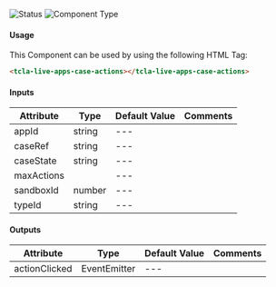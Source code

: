 
![Status][auto] ![Component Type][major] <!--Component Meta {"created_by":"Auto", "reviewed_by":"Auto", "last_modified_by":"Auto", "comment":"action buttons"} Component Meta -->




#### Usage


This Component can be used by using the following HTML Tag:

```html
<tcla-live-apps-case-actions></tcla-live-apps-case-actions>
```

#### Inputs

Attribute | Type | Default Value  | Comments
--- | --- | --- | ---
appId | string | --- | 
caseRef | string | --- | 
caseState | string | --- | 
maxActions |  | --- | 
sandboxId | number | --- | 
typeId | string | --- | 

#### Outputs

Attribute | Type | Default Value  | Comments
--- | --- | --- | ---
actionClicked | EventEmitter<LaProcessSelection> | --- | 


[auto]: https://img.shields.io/badge/Status-auto%20generated-lightgrey.svg?style=flat "auto generated"

[manually]: https://img.shields.io/badge/Status-manually%20created-yellow.svg?style=flat "manually created"

[draft]: https://img.shields.io/badge/Status-draft-red.svg?style=flat "draft"

[review]: https://img.shields.io/badge/Status-need%20review-yellowgreen.svg?style=flat "need review"

[review done]: https://img.shields.io/badge/Status-review%20done-green.svg?style=flat "review done"

[finalized]: https://img.shields.io/badge/Status-finalized-brightgreen.svg?style=flat "finalized"

[top]: https://img.shields.io/badge/Component%20Type-Top-blue.svg?style=flat "top Component"

[major]: https://img.shields.io/badge/Component%20Type-major%20Component-blue.svg?style=flat "major Component"

[minor]: https://img.shields.io/badge/Component%20Type-minor%20Component-blue.svg?style=flat "minor Component"


